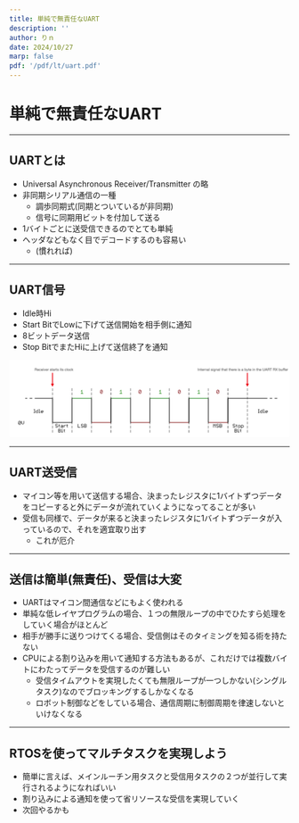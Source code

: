 ```yaml
---
title: 単純で無責任なUART
description: ''
author: りｎ
date: 2024/10/27
marp: false
pdf: '/pdf/lt/uart.pdf'
---
```


# 単純で無責任なUART

---

## UARTとは

- Universal Asynchronous Receiver/Transmitter の略
- 非同期シリアル通信の一種
  - 調歩同期式(同期とついているが非同期)
  - 信号に同期用ビットを付加して送る
- 1バイトごとに送受信できるのでとても単純
- ヘッダなどもなく目でデコードするのも容易い
  - (慣れれば)

---

## UART信号

- Idle時Hi
- Start BitでLowに下げて送信開始を相手側に通知
- 8ビットデータ送信
- Stop BitでまたHiに上げて送信終了を通知

![](uart_timing.png)

---

## UART送受信

- マイコン等を用いて送信する場合、決まったレジスタに1バイトずつデータをコピーすると外にデータが流れていくようになってることが多い
- 受信も同様で、データが来ると決まったレジスタに1バイトずつデータが入っているので、それを適宜取り出す
  - これが厄介

---

## 送信は簡単(無責任)、受信は大変

- UARTはマイコン間通信などにもよく使われる
- 単純な低レイヤプログラムの場合、１つの無限ループの中でひたすら処理をしていく場合がほとんど
- 相手が勝手に送りつけてくる場合、受信側はそのタイミングを知る術を持たない
- CPUによる割り込みを用いて通知する方法もあるが、これだけでは複数バイトにわたってデータを受信するのが難しい
    - 受信タイムアウトを実現したくても無限ループが一つしかない(シングルタスク)なのでブロッキングするしかなくなる
    - ロボット制御などをしている場合、通信周期に制御周期を律速しないといけなくなる

---

## RTOSを使ってマルチタスクを実現しよう

- 簡単に言えば、メインルーチン用タスクと受信用タスクの２つが並行して実行されるようになればいい
- 割り込みによる通知を使って省リソースな受信を実現していく
- 次回やるかも
